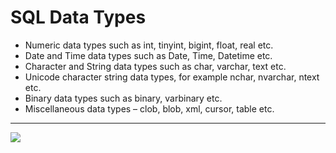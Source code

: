 # SQL Data Types
* Numeric data types such as int, tinyint, bigint, float, real etc.
* Date and Time data types such as Date, Time, Datetime etc.
* Character and String data types such as char, varchar, text etc.
* Unicode character string data types, for example nchar, nvarchar, ntext etc.
* Binary data types such as binary, varbinary etc.
* Miscellaneous data types – clob, blob, xml, cursor, table etc.
---
![](https://user-images.githubusercontent.com/49315942/65149737-b5375380-da33-11e9-87ff-96879d5a533c.PNG)
